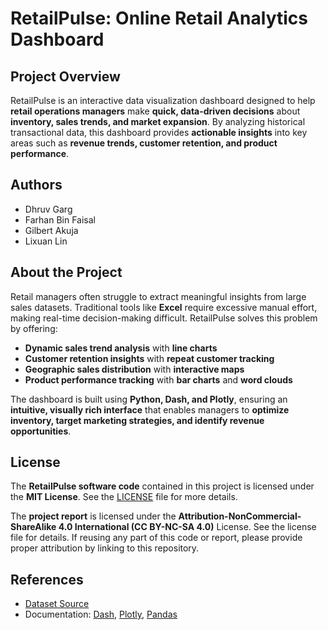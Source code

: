 # **RetailPulse: Online Retail Analytics Dashboard**

## **Project Overview**
RetailPulse is an interactive data visualization dashboard designed to help **retail operations managers** make **quick, data-driven decisions** about **inventory, sales trends, and market expansion**. By analyzing historical transactional data, this dashboard provides **actionable insights** into key areas such as **revenue trends, customer retention, and product performance**.

## **Authors**
- Dhruv Garg
- Farhan Bin Faisal
- Gilbert Akuja
- Lixuan Lin

## **About the Project**
Retail managers often struggle to extract meaningful insights from large sales datasets. Traditional tools like **Excel** require excessive manual effort, making real-time decision-making difficult. RetailPulse solves this problem by offering:
- **Dynamic sales trend analysis** with **line charts**
- **Customer retention insights** with **repeat customer tracking**
- **Geographic sales distribution** with **interactive maps**
- **Product performance tracking** with **bar charts** and **word clouds**

The dashboard is built using **Python, Dash, and Plotly**, ensuring an **intuitive, visually rich interface** that enables managers to **optimize inventory, target marketing strategies, and identify revenue opportunities**.


## **License**
The **RetailPulse software code** contained in this project is licensed under the **MIT License**. See the [LICENSE](https://github.com/UBC-MDS/DSCI-532_2025_15_RetailPulse/blob/main/LICENSE) file for more details.

The **project report** is licensed under the **Attribution-NonCommercial-ShareAlike 4.0 International (CC BY-NC-SA 4.0)** License. See the license file for details. If reusing any part of this code or report, please provide proper attribution by linking to this repository.

## **References**
- [Dataset Source](https://doi.org/10.24432/C5BW33)
- Documentation: [Dash](https://dash.plotly.com/), [Plotly](https://plotly.com/python/), [Pandas](https://pandas.pydata.org/)

